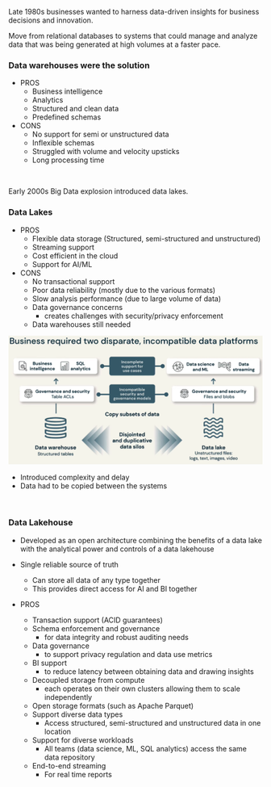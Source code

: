 Late 1980s businesses wanted to harness data-driven insights for business decisions and innovation.

Move from relational databases to systems that could manage and analyze data that was being generated at high volumes at a faster pace.

### **Data warehouses** were the solution
- PROS
    - Business intelligence
    - Analytics
    - Structured and clean data
    - Predefined schemas
- CONS
    - No support for semi or unstructured data
    - Inflexible schemas
    - Struggled with volume and velocity upsticks
    - Long processing time

<br>

Early 2000s Big Data explosion introduced data lakes.

### **Data Lakes**
- PROS
    - Flexible data storage (Structured, semi-structured and unstructured)
    - Streaming support
    - Cost efficient in the cloud
    - Support for AI/ML 
- CONS
    - No transactional support
    - Poor data reliability (mostly due to the various formats)
    - Slow analysis performance (due to large volume of data)
    - Data governance concerns
        - creates challenges with security/privacy enforcement
    - Data warehouses still needed

![Complex technology stack](img/complex_techonoly_stack.PNG)

- Introduced complexity and delay
- Data had to be copied between the systems

<br>

### **Data Lakehouse**

- Developed as an open architecture combining the benefits of a data lake with the analytical power and controls of a data lakehouse
- Single reliable source of truth
    - Can store all data of any type together
    - This provides direct access for AI and BI together

- PROS
    - Transaction support (ACID guarantees)
    - Schema enforcement and governance
        - for data integrity and robust auditing needs
    - Data governance
        - to support privacy regulation and data use metrics
    - BI support
        - to reduce latency between obtaining data and drawing insights
    - Decoupled storage from compute
        - each operates on their own clusters allowing them to scale independently
    - Open storage formats (such as Apache Parquet)
    - Support diverse data types
        - Access structured, semi-structured and unstructured data in one location
    - Support for diverse workloads
        - All teams (data science, ML, SQL analytics) access the same data repository
    - End-to-end streaming
        - For real time reports
